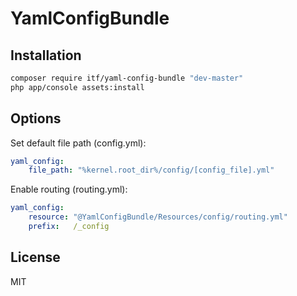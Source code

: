 # YamlConfigBundle
## Installation
```sh
composer require itf/yaml-config-bundle "dev-master"
php app/console assets:install
```
## Options
Set default file path (config.yml):
```yml
yaml_config:
    file_path: "%kernel.root_dir%/config/[config_file].yml"
```
Enable routing (routing.yml):
```yml
yaml_config:
    resource: "@YamlConfigBundle/Resources/config/routing.yml"
    prefix:   /_config
```
## License
MIT
